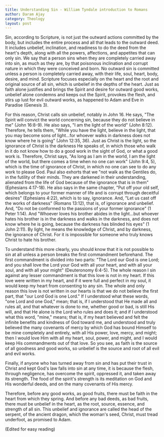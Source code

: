 ```yaml
---
title: Understanding Sin - William Tyndale introduction to Romans
author: Daram Ajay
category: Theology
layout: post
---
```

Sin, according to Scripture, is not just the outward actions committed by the body, but includes the entire process and all that leads to the outward deed. It includes unbelief, inclination, and readiness to do the deed from the heart's depth, along with all the powers, affections, and appetites that can only sin. We say that a person sins when they are completely carried away into sin, as much as they are, by that poisonous inclination and corrupt nature in which they were conceived and born. No outward sin is committed unless a person is completely carried away, with their life, soul, heart, body, desire, and mind. Scripture focuses especially on the heart and the root and original source of all sin, which is unbelief in the depths of the heart. Just as faith alone justifies and brings the Spirit and desire for outward good works, unbelief alone condemns and keeps out the Spirit, provokes the flesh, and stirs up lust for evil outward works, as happened to Adam and Eve in Paradise (Genesis 3).

For this reason, Christ calls sin unbelief, notably in John 16. He says, "The Spirit will convict the world concerning sin, because they do not believe in me" (John 16:8-9). He also says, "I am the light of the world" (John 8:12). Therefore, he tells them, "While you have the light, believe in the light, that you may become sons of light...for whoever walks in darkness does not know where he is going" (John 12:35, 36). Just as Christ is the light, so the ignorance of Christ is the darkness He speaks of, in which those who walk in it do not know how to do a good work in the sight of God, or what a good work is. Therefore, Christ says, "As long as I am in the world, I am the light of the world, but there comes a time when no one can work" (John 9:4, 5), which is the time of ignorance of Christ, in which no one can see to do any work to please God. Paul also exhorts that we "not walk as the Gentiles do, in the futility of their minds. They are darkened in their understanding, alienated from the life of God because of the ignorance that is in them" (Ephesians 4:17-18). He also says in the same chapter, "Put off your old self, which belongs to your former manner of life and is corrupt through deceitful desires" (Ephesians 4:22), which is to say, ignorance. And, "Let us cast off the works of darkness" (Romans 13:12), that is, of ignorance and unbelief. And, "Do not be conformed to the passions of your former ignorance" (1 Peter 1:14). And "Whoever loves his brother abides in the light...but whoever hates his brother is in the darkness and walks in the darkness, and does not know where he is going, because the darkness has blinded his eyes" (1 John 2:11). By light, he means the knowledge of Christ, and by darkness, the ignorance of Christ. For it is impossible for someone who truly knows Christ to hate his brother.

To understand this more clearly, you should know that it is not possible to sin at all unless a person breaks the first commandment beforehand. The first commandment is divided into two parts: "The Lord our God is one Lord; and you shall love the Lord your God with all your heart, and with all your soul, and with all your might" (Deuteronomy 6:4-5). The whole reason I sin against any lesser commandment is that this love is not in my heart. If this love were written in my heart, and if it were full and perfect in my soul, it would keep my heart from consenting to any sin. The whole and only reason this love is not written in our hearts is that we do not believe the first part, that "our Lord God is one Lord." If I understood what these words, "one Lord and one God," mean; that is, if I understood that He made all and rules all, and that whatever is done to me, whether good or bad, is still His will, and that He alone is the Lord who rules and does it; and if I understood what this word, "mine," means; that is, if my heart believed and felt the infinite benefits and kindness of God toward me, and understood and truly believed the many covenants of mercy by which God has bound Himself to be mine completely and entirely, with all His power, love, mercy, and might; then I would love Him with all my heart, soul, power, and might, and I would keep His commandments out of that love. So you see, as faith is the source of all goodness and good works, so unbelief is the source and root of all evil and evil works.

Finally, if anyone who has turned away from sin and has put their trust in Christ and kept God's law falls into sin at any time, it is because the flesh, through negligence, has overcome the spirit, oppressed it, and taken away its strength. The food of the spirit's strength is its meditation on God and His wonderful deeds, and on the many covenants of His mercy.

Therefore, before any good works, as good fruits, there must be faith in the heart from which they spring. And before any bad deeds, as bad fruits, there must be unbelief in the heart, as the root, source, essence, and strength of all sin. This unbelief and ignorance are called the head of the serpent, of the ancient dragon, which the woman's seed, Christ, must tread underfoot, as promised to Adam. 

(Edited for easy reading)